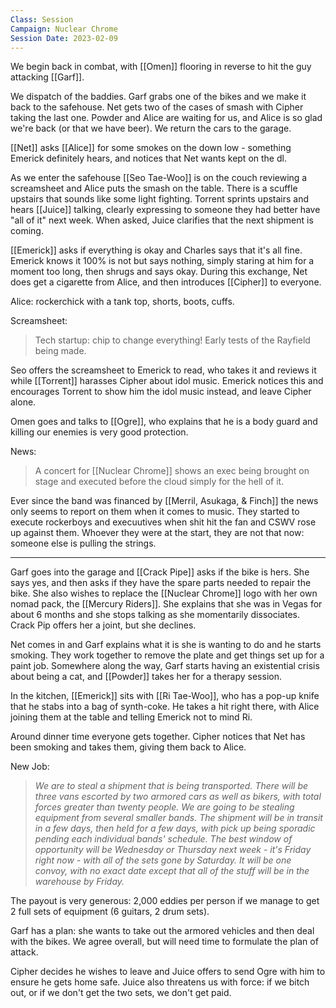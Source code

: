 ```yaml
---
Class: Session
Campaign: Nuclear Chrome
Session Date: 2023-02-09
---
```

We begin back in combat, with [[Omen]] flooring in reverse to hit the guy attacking [[Garf]].

We dispatch of the baddies. Garf grabs one of the bikes and we make it back to the safehouse. Net gets two of the cases of smash with Cipher taking the last one. Powder and Alice are waiting for us, and Alice is so glad we're back (or that we have beer). We return the cars to the garage.

[[Net]] asks [[Alice]] for some smokes on the down low - something Emerick definitely hears, and notices that Net wants kept on the dl.

As we enter the safehouse [[Seo Tae-Woo]] is on the couch reviewing a screamsheet and Alice puts the smash on the table. There is a scuffle upstairs that sounds like some light fighting. Torrent sprints upstairs and hears [[Juice]] talking, clearly expressing to someone they had better have "all of it" next week. When asked, Juice clarifies that the next shipment is coming.

[[Emerick]] asks if everything is okay and Charles says that it's all fine. Emerick knows it 100% is not but says nothing, simply staring at him for a moment too long, then shrugs and says okay. During this exchange, Net does get a cigarette from Alice, and then introduces [[Cipher]] to everyone.

Alice: rockerchick with a tank top, shorts, boots, cuffs.

Screamsheet:
>Tech startup: chip to change everything! Early tests of the Rayfield being made.

Seo offers the screamsheet to Emerick to read, who takes it and reviews it while [[Torrent]] harasses Cipher about idol music. Emerick notices this and encourages Torrent to show him the idol music instead, and leave Cipher alone.

Omen goes and talks to [[Ogre]], who explains that he is a body guard and killing our enemies is very good protection.

News:
>A concert for [[Nuclear Chrome]] shows an exec being brought on stage and executed before the cloud simply for the hell of it.

Ever since the band was financed by [[Merril, Asukaga, & Finch]] the news only seems to report on them when it comes to music. They started to execute rockerboys and execuutives when shit hit the fan and CSWV rose up against them. Whoever they were at the start, they are not that now: someone else is pulling the strings.

---

Garf goes into the garage and [[Crack Pipe]] asks if the bike is hers. She says yes, and then asks if they have the spare parts needed to repair the bike. She also wishes to replace the [[Nuclear Chrome]] logo with her own nomad pack, the [[Mercury Riders]]. She explains that she was in Vegas for about 6 months and she stops talking as she momentarily dissociates. Crack Pip offers her a joint, but she declines.

Net comes in and Garf explains what it is she is wanting to do and he starts smoking. They work together to remove the plate and get things set up for a paint job. Somewhere along the way, Garf starts having an existential crisis about being a cat, and [[Powder]] takes her for a therapy session.

In the kitchen, [[Emerick]] sits with [[Ri Tae-Woo]], who has a pop-up knife that he stabs into a bag of synth-coke. He takes a hit right there, with Alice joining them at the table and telling Emerick not to mind Ri.

Around dinner time everyone gets together. Cipher notices that Net has been smoking and takes them, giving them back to Alice.

New Job:
>*We are to steal a shipment that is being transported. There will be three vans escorted by two armored cars as well as bikers, with total forces greater than twenty people. We are going to be stealing equipment from several smaller bands. The shipment will be in transit in a few days, then held for a few days, with pick up being sporadic pending each individual bands' schedule. The best window of opportunity will be Wednesday or Thursday next week - it's Friday right now - with all of the sets gone by Saturday. It will be one convoy, with no exact date except that all of the stuff will be in the warehouse by Friday.* 

The payout is very generous: 2,000 eddies per person if we manage to get 2 full sets of equipment (6 guitars, 2 drum sets).

Garf has a plan: she wants to take out the armored vehicles and then deal with the bikes. We agree overall, but will need time to formulate the plan of attack.

Cipher decides he wishes to leave and Juice offers to send Ogre with him to ensure he gets home safe. Juice also threatens us with force: if we bitch out, or if we don't get the two sets, we don't get paid.